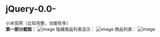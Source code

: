 # jQuery-0.0-
小米官网（比较完整，功能性多）<br/>
<strong>第一部分截图：</strong>
![image](https://github.com/xiaola66/xiaomi/blob/master/xiaomi1.png)
隐藏商品列表显示：
![image](https://github.com/xiaola66/xiaomi/blob/master/xiaomi2.png)
商品列表：
![image](https://github.com/xiaola66/xiaomi/blob/master/xiaomi3.png)
